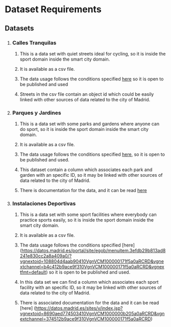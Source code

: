 # Dataset Requirements

## Datasets

1. ### Calles Tranquilas
   
   1. This is a data set with quiet streets ideal for cycling, so it is inside the sport domain inside the smart city domain.

   2. It is available as a csv file.
   
   3. The data usage follows the conditions specified [here](https://datos.madrid.es/portal/site/egob/menuitem.3efdb29b813ad8241e830cc2a8a409a0/?vgnextoid=108804d4aab90410VgnVCM100000171f5a0aRCRD&vgnextchannel=b4c412b9ace9f310VgnVCM100000171f5a0aRCRD&vgnextfmt=default) so it is open to be published and used
   
   4. Streets in the csv file contain an object id which could be easily linked with other sources of data related to the city of Madrid.


2. ### Parques y Jardines
   
   1. This is a data set with some parks and gardens where anyone can do sport, so it is inside the sport domain inside the smart city domain.
   
   2. It is available as a csv file.
   
   3. The data usage follows the conditions specified [here](https://datos.madrid.es/portal/site/egob/menuitem.400a817358ce98c34e937436a8a409a0/?vgnextoid=b4c412b9ace9f310VgnVCM100000171f5a0aRCRD&vgnextchannel=b4c412b9ace9f310VgnVCM100000171f5a0aRCRD&vgnextfmt=default), so it is open to be published and used.
   
   4. This dataset contain a column which associates each park and garden with an specific ID, so it may be linked with other sources of data related to the city of Madrid.
   
   5. There is documentation for the data, and it can be read [here]("https://datos.madrid.es/sites/v/index.jsp?vgnextoid=dc758935dde13410VgnVCM2000000c205a0aRCRD&vgnextchannel=374512b9ace9f310VgnVCM100000171f5a0aRCRD")
   

3. ### Instalaciones Deportivas

   1. This is a data set with some sport facilities where everybody can practice sports easily, so it is inside the sport domain inside the smart city domain.

   2. It is available as a csv file.

   3. The data usage follows the conditions specified [here] (https://datos.madrid.es/portal/site/egob/menuitem.3efdb29b813ad8241e830cc2a8a409a0/?vgnextoid=108804d4aab90410VgnVCM100000171f5a0aRCRD&vgnextchannel=b4c412b9ace9f310VgnVCM100000171f5a0aRCRD&vgnextfmt=default) so it is open to be published and used.

   4. In this data set we can find a column which associates each sport facility with an specific ID, so it may be linked with other sources of data related to the city of Madrid.

   5. There is associated documentation for the data and it can be read [here] (https://datos.madrid.es/sites/v/index.jsp?vgnextoid=8690aed774503410VgnVCM1000000b205a0aRCRD&vgnextchannel=374512b9ace9f310VgnVCM100000171f5a0aRCRD)
